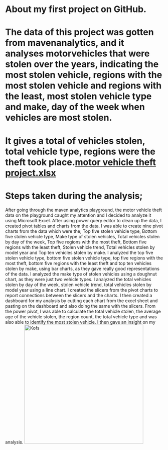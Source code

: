 # About my first project on GitHub.
# The data of this project was gotten from mavenanalytics, and it analyses motorvehicles that were stolen over the years, indicating the most stolen vehicle, regions with the most stolen vehicle and regions with the least, most stolen vehicle type and make, day of the week when vehicles are most stolen.
# It gives a total of vehicles stolen, total vehicle type, regions were the theft took place.[motor vehicle theft project.xlsx](https://github.com/Kofoworola14/my-first-project/files/15178316/motor.vehicle.theft.project.xlsx)
# Steps taken during the analysis;
After going through the maven analytics playground, the motor vehicle theft data on the playground caught my attention and I decided to analyze it using Microsoft Excel.
After using power query editor to clean up the data, I created pivot tables and charts from the data.
I was able to create nine pivot charts from the data which were the; Top five stolen vehicle type, Bottom five stolen vehicle type, Make type of stolen vehicles, Total vehicles stolen by day of the week, Top five regions with the most theft, Bottom five regions with the least theft, Stolen vehicle trend, Total vehicles stolen by model year and Top ten vehicles stolen by make.
I analyzed the top five stolen vehicle type, bottom five stolen vehicle type, top five regions with the most theft, bottom five regions with the least theft and top ten vehicles stolen by make, using bar charts, as they gave really good representations of the data.
I analyzed the make type of stolen vehicles using a doughnut chart, as they were just two vehicle types.
I analyzed the total vehicles stolen by day of the week, stolen vehicle trend, total vehicles stolen by model year using a line chart.
I created the slicers from the pivot charts to report connections between the slicers and the charts.
I then created a dashboard for my analysis by cutting each chart from the excel sheet and pasting on the dashboard and also doing the same with the slicers.
From the power pivot, I was able to calculate the total vehicle stolen, the average age of the vehicle stolen, the region count, the total vehicle type and was also able to identify the most stolen vehicle.
I then gave an insight on my analysis.
<img width="379" alt="Kofs" src="https://github.com/Kofoworola14/my-first-project/assets/168651782/a9e4c4f9-48ba-4e60-bf91-073146982e6a">
